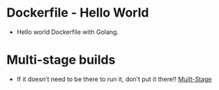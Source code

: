 # Dockerfile - Hello World
- Hello world Dockerfile with Golang.

# Multi-stage builds
- If it doesn’t need to be there to run it, don’t put it there!! [Muilt-Stage](https://docs.docker.com/develop/develop-images/multistage-build/)

